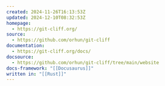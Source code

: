```yaml
---
created: 2024-11-26T16:13:53Z
updated: 2024-12-10T08:32:53Z
homepage:
  - https://git-cliff.org/
source:
  - https://github.com/orhun/git-cliff
documentation:
  - https://git-cliff.org/docs/
docsource:
  - https://github.com/orhun/git-cliff/tree/main/website
docs-framework: "[[Docusaurus]]"
written in: "[[Rust]]"
---
```

